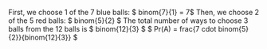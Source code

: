 First, we choose 1 of the 7 blue balls: $ binom{7}{1} = 7$ 
Then, we choose 2 of the 5 red balls: $ binom{5}{2} $ 
The total number of ways to choose 3 balls from the 12 balls is $ binom{12}{3} $ 
$ Pr(A) = frac{7 cdot binom{5}{2}}{binom{12}{3}} $
